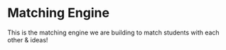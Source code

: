 # Matching Engine
This is the matching engine we are building to match students with each other &amp; ideas!
